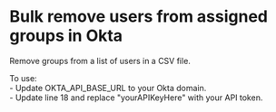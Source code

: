 # Bulk remove users from assigned groups in Okta

Remove groups from a list of users in a CSV file.

To use:     
    - Update OKTA_API_BASE_URL to your Okta domain.   
    - Update line 18 and replace "yourAPIKeyHere" with your API token.   
